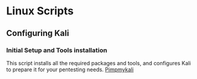 # Linux Scripts
## Configuring Kali
### Initial Setup and Tools installation
This script installs all the required packages and tools, and configures Kali to prepare it for your pentesting needs.
[Pimpmykali](https://github.com/AnderSec/Linux-scripts/blob/main/pimpmykali.sh)
